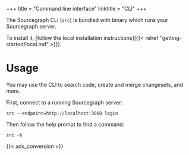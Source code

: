 +++
title = "Command line interface"
linktitle = "CLI"
+++

The Sourcegraph CLI (`src`) is bundled with binary which runs your Sourcegraph server.

To install it, [follow the local installation instructions]({{< relref "getting-started/local.md" >}}).

# Usage

You may use the CLI to search code, create and merge changesets, and more.

First, connect to a running Sourcegraph server:

```
src --endpoint=http://localhost:3080 login
```

Then follow the help prompt to find a command:

```
src -h
```

{{< ads_conversion >}}
